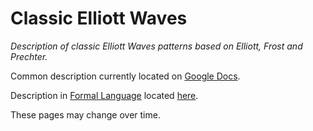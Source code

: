 # Classic Elliott Waves #
_Description of classic Elliott Waves patterns based on Elliott, Frost and Prechter._

Common description currently located on [Google Docs](https://docs.google.com/document/d/1_jw83OsxRJ8SCVQrTfa741WVgRow1OfrDDJAs-fIoPw/edit).

Description in [Formal Language](FormalLanguage.md) located [here](ElliottWavesClassicFormal.md).

These pages may change over time.
